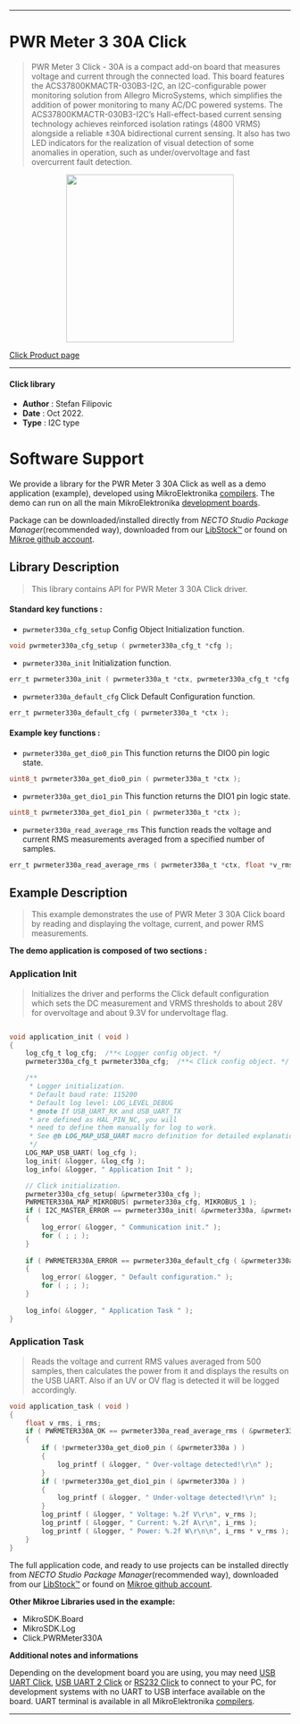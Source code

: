 
---
# PWR Meter 3 30A Click

> PWR Meter 3 Click - 30A is a compact add-on board that measures voltage and current through the connected load. This board features the ACS37800KMACTR-030B3-I2C, an I2C-configurable power monitoring solution from Allegro MicroSystems, which simplifies the addition of power monitoring to many AC/DC powered systems. The ACS37800KMACTR-030B3-I2C’s Hall-effect-based current sensing technology achieves reinforced isolation ratings (4800 VRMS) alongside a reliable ±30A bidirectional current sensing. It also has two LED indicators for the realization of visual detection of some anomalies in operation, such as under/overvoltage and fast overcurrent fault detection.

<p align="center">
  <img src="https://download.mikroe.com/images/click_for_ide/pwrmeter330a_click.png" height=300px>
</p>

[Click Product page](https://www.mikroe.com/pwr-meter-3-click-30a)

---


#### Click library

- **Author**        : Stefan Filipovic
- **Date**          : Oct 2022.
- **Type**          : I2C type


# Software Support

We provide a library for the PWR Meter 3 30A Click
as well as a demo application (example), developed using MikroElektronika
[compilers](https://www.mikroe.com/necto-studio).
The demo can run on all the main MikroElektronika [development boards](https://www.mikroe.com/development-boards).

Package can be downloaded/installed directly from *NECTO Studio Package Manager*(recommended way), downloaded from our [LibStock&trade;](https://libstock.mikroe.com) or found on [Mikroe github account](https://github.com/MikroElektronika/mikrosdk_click_v2/tree/master/clicks).

## Library Description

> This library contains API for PWR Meter 3 30A Click driver.

#### Standard key functions :

- `pwrmeter330a_cfg_setup` Config Object Initialization function.
```c
void pwrmeter330a_cfg_setup ( pwrmeter330a_cfg_t *cfg );
```

- `pwrmeter330a_init` Initialization function.
```c
err_t pwrmeter330a_init ( pwrmeter330a_t *ctx, pwrmeter330a_cfg_t *cfg );
```

- `pwrmeter330a_default_cfg` Click Default Configuration function.
```c
err_t pwrmeter330a_default_cfg ( pwrmeter330a_t *ctx );
```

#### Example key functions :

- `pwrmeter330a_get_dio0_pin` This function returns the DIO0 pin logic state.
```c
uint8_t pwrmeter330a_get_dio0_pin ( pwrmeter330a_t *ctx );
```

- `pwrmeter330a_get_dio1_pin` This function returns the DIO1 pin logic state.
```c
uint8_t pwrmeter330a_get_dio1_pin ( pwrmeter330a_t *ctx );
```

- `pwrmeter330a_read_average_rms` This function reads the voltage and current RMS measurements averaged from a specified number of samples.
```c
err_t pwrmeter330a_read_average_rms ( pwrmeter330a_t *ctx, float *v_rms, float *i_rms, uint16_t num_avg );
```

## Example Description

> This example demonstrates the use of PWR Meter 3 30A Click board by reading and displaying the voltage, current, and power RMS measurements.

**The demo application is composed of two sections :**

### Application Init

> Initializes the driver and performs the Click default configuration which sets the DC measurement
and VRMS thresholds to about 28V for overvoltage and about 9.3V for undervoltage flag.

```c

void application_init ( void )
{
    log_cfg_t log_cfg;  /**< Logger config object. */
    pwrmeter330a_cfg_t pwrmeter330a_cfg;  /**< Click config object. */

    /** 
     * Logger initialization.
     * Default baud rate: 115200
     * Default log level: LOG_LEVEL_DEBUG
     * @note If USB_UART_RX and USB_UART_TX 
     * are defined as HAL_PIN_NC, you will 
     * need to define them manually for log to work. 
     * See @b LOG_MAP_USB_UART macro definition for detailed explanation.
     */
    LOG_MAP_USB_UART( log_cfg );
    log_init( &logger, &log_cfg );
    log_info( &logger, " Application Init " );

    // Click initialization.
    pwrmeter330a_cfg_setup( &pwrmeter330a_cfg );
    PWRMETER330A_MAP_MIKROBUS( pwrmeter330a_cfg, MIKROBUS_1 );
    if ( I2C_MASTER_ERROR == pwrmeter330a_init( &pwrmeter330a, &pwrmeter330a_cfg ) ) 
    {
        log_error( &logger, " Communication init." );
        for ( ; ; );
    }
    
    if ( PWRMETER330A_ERROR == pwrmeter330a_default_cfg ( &pwrmeter330a ) )
    {
        log_error( &logger, " Default configuration." );
        for ( ; ; );
    }
    
    log_info( &logger, " Application Task " );
}

```

### Application Task

> Reads the voltage and current RMS values averaged from 500 samples, then calculates the power from it
and displays the results on the USB UART. Also if an UV or OV flag is detected it will be logged accordingly.

```c
void application_task ( void )
{
    float v_rms, i_rms;
    if ( PWRMETER330A_OK == pwrmeter330a_read_average_rms ( &pwrmeter330a, &v_rms, &i_rms, PWRMETER330A_DEF_AVG_SAMPLES ) )
    {
        if ( !pwrmeter330a_get_dio0_pin ( &pwrmeter330a ) )
        {
            log_printf ( &logger, " Over-voltage detected!\r\n" );
        }
        if ( !pwrmeter330a_get_dio1_pin ( &pwrmeter330a ) )
        {
            log_printf ( &logger, " Under-voltage detected!\r\n" );
        }
        log_printf ( &logger, " Voltage: %.2f V\r\n", v_rms );
        log_printf ( &logger, " Current: %.2f A\r\n", i_rms );
        log_printf ( &logger, " Power: %.2f W\r\n\n", i_rms * v_rms );
    }
}
```

The full application code, and ready to use projects can be installed directly from *NECTO Studio Package Manager*(recommended way), downloaded from our [LibStock&trade;](https://libstock.mikroe.com) or found on [Mikroe github account](https://github.com/MikroElektronika/mikrosdk_click_v2/tree/master/clicks).

**Other Mikroe Libraries used in the example:**

- MikroSDK.Board
- MikroSDK.Log
- Click.PWRMeter330A

**Additional notes and informations**

Depending on the development board you are using, you may need
[USB UART Click](https://www.mikroe.com/usb-uart-click),
[USB UART 2 Click](https://www.mikroe.com/usb-uart-2-click) or
[RS232 Click](https://www.mikroe.com/rs232-click) to connect to your PC, for
development systems with no UART to USB interface available on the board. UART
terminal is available in all MikroElektronika
[compilers](https://shop.mikroe.com/compilers).

---

